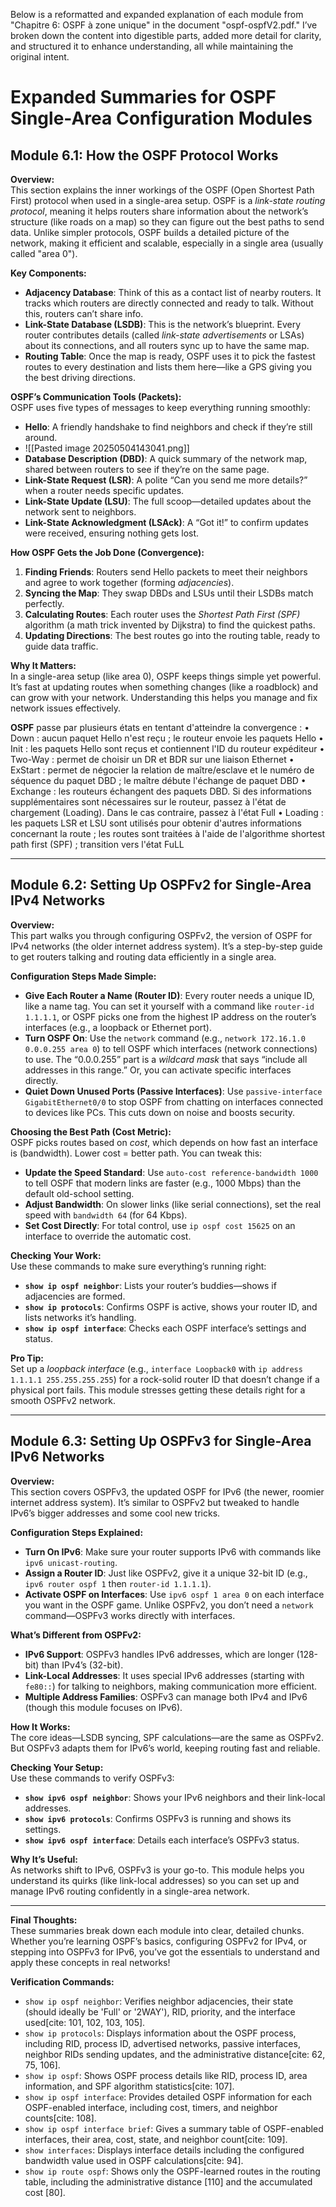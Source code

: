 Below is a reformatted and expanded explanation of each module from "Chapitre 6: OSPF à zone unique" in the document "ospf-ospfV2.pdf." I’ve broken down the content into digestible parts, added more detail for clarity, and structured it to enhance understanding, all while maintaining the original intent.


# Expanded Summaries for OSPF Single-Area Configuration Modules

## Module 6.1: How the OSPF Protocol Works

**Overview:**  
This section explains the inner workings of the OSPF (Open Shortest Path First) protocol when used in a single-area setup. OSPF is a *link-state routing protocol*, meaning it helps routers share information about the network’s structure (like roads on a map) so they can figure out the best paths to send data. Unlike simpler protocols, OSPF builds a detailed picture of the network, making it efficient and scalable, especially in a single area (usually called "area 0").

**Key Components:**  
- **Adjacency Database**: Think of this as a contact list of nearby routers. It tracks which routers are directly connected and ready to talk. Without this, routers can’t share info.
- **Link-State Database (LSDB)**: This is the network’s blueprint. Every router contributes details (called *link-state advertisements* or LSAs) about its connections, and all routers sync up to have the same map.
- **Routing Table**: Once the map is ready, OSPF uses it to pick the fastest routes to every destination and lists them here—like a GPS giving you the best driving directions.

**OSPF’s Communication Tools (Packets):**  
OSPF uses five types of messages to keep everything running smoothly:  
- **Hello**: A friendly handshake to find neighbors and check if they’re still around.  
- ![[Pasted image 20250504143041.png]]
- **Database Description (DBD)**: A quick summary of the network map, shared between routers to see if they’re on the same page.  
- **Link-State Request (LSR)**: A polite “Can you send me more details?” when a router needs specific updates.  
- **Link-State Update (LSU)**: The full scoop—detailed updates about the network sent to neighbors.  
- **Link-State Acknowledgment (LSAck)**: A “Got it!” to confirm updates were received, ensuring nothing gets lost.

**How OSPF Gets the Job Done (Convergence):**  
1. **Finding Friends**: Routers send Hello packets to meet their neighbors and agree to work together (forming *adjacencies*).  
2. **Syncing the Map**: They swap DBDs and LSUs until their LSDBs match perfectly.  
3. **Calculating Routes**: Each router uses the *Shortest Path First (SPF)* algorithm (a math trick invented by Dijkstra) to find the quickest paths.  
4. **Updating Directions**: The best routes go into the routing table, ready to guide data traffic.

**Why It Matters:**  
In a single-area setup (like area 0), OSPF keeps things simple yet powerful. It’s fast at updating routes when something changes (like a roadblock) and can grow with your network. Understanding this helps you manage and fix network issues effectively.

**OSPF** passe par plusieurs états en tentant d'atteindre la
convergence :
• Down : aucun paquet Hello n'est reçu ; le routeur envoie les paquets Hello
• Init : les paquets Hello sont reçus et contiennent l'ID du routeur
expéditeur
• Two-Way : permet de choisir un DR et BDR sur une liaison Ethernet • ExStart : permet de négocier la relation de maître/esclave et le
numéro de séquence du paquet DBD ; le maître débute l'échange de
paquet DBD
• Exchange : les routeurs échangent des paquets DBD. Si des
informations supplémentaires sont nécessaires sur le routeur,
passez à l'état de chargement (Loading). Dans le cas contraire,
passez à l'état Full
• Loading : les paquets LSR et LSU sont utilisés pour obtenir d'autres
informations concernant la route ; les routes sont traitées à l'aide de
l'algorithme shortest path first (SPF) ; transition vers l'état
FuLL

---

## Module 6.2: Setting Up OSPFv2 for Single-Area IPv4 Networks

**Overview:**  
This part walks you through configuring OSPFv2, the version of OSPF for IPv4 networks (the older internet address system). It’s a step-by-step guide to get routers talking and routing data efficiently in a single area.

**Configuration Steps Made Simple:**  
- **Give Each Router a Name (Router ID)**: Every router needs a unique ID, like a name tag. You can set it yourself with a command like `router-id 1.1.1.1`, or OSPF picks one from the highest IP address on the router’s interfaces (e.g., a loopback or Ethernet port).  
- **Turn OSPF On**: Use the `network` command (e.g., `network 172.16.1.0 0.0.0.255 area 0`) to tell OSPF which interfaces (network connections) to use. The “0.0.0.255” part is a *wildcard mask* that says “include all addresses in this range.” Or, you can activate specific interfaces directly.  
- **Quiet Down Unused Ports (Passive Interfaces)**: Use `passive-interface GigabitEthernet0/0` to stop OSPF from chatting on interfaces connected to devices like PCs. This cuts down on noise and boosts security.

**Choosing the Best Path (Cost Metric):**  
OSPF picks routes based on *cost*, which depends on how fast an interface is (bandwidth). Lower cost = better path. You can tweak this:  
- **Update the Speed Standard**: Use `auto-cost reference-bandwidth 1000` to tell OSPF that modern links are faster (e.g., 1000 Mbps) than the default old-school setting.  
- **Adjust Bandwidth**: On slower links (like serial connections), set the real speed with `bandwidth 64` (for 64 Kbps).  
- **Set Cost Directly**: For total control, use `ip ospf cost 15625` on an interface to override the automatic cost.

**Checking Your Work:**  
Use these commands to make sure everything’s running right:  
- **`show ip ospf neighbor`**: Lists your router’s buddies—shows if adjacencies are formed.  
- **`show ip protocols`**: Confirms OSPF is active, shows your router ID, and lists networks it’s handling.  
- **`show ip ospf interface`**: Checks each OSPF interface’s settings and status.

**Pro Tip:**  
Set up a *loopback interface* (e.g., `interface Loopback0` with `ip address 1.1.1.1 255.255.255.255`) for a rock-solid router ID that doesn’t change if a physical port fails. This module stresses getting these details right for a smooth OSPFv2 network.

---

## Module 6.3: Setting Up OSPFv3 for Single-Area IPv6 Networks

**Overview:**  
This section covers OSPFv3, the updated OSPF for IPv6 (the newer, roomier internet address system). It’s similar to OSPFv2 but tweaked to handle IPv6’s bigger addresses and some cool new tricks.

**Configuration Steps Explained:**  
- **Turn On IPv6**: Make sure your router supports IPv6 with commands like `ipv6 unicast-routing`.  
- **Assign a Router ID**: Just like OSPFv2, give it a unique 32-bit ID (e.g., `ipv6 router ospf 1` then `router-id 1.1.1.1`).  
- **Activate OSPF on Interfaces**: Use `ipv6 ospf 1 area 0` on each interface you want in the OSPF game. Unlike OSPFv2, you don’t need a `network` command—OSPFv3 works directly with interfaces.

**What’s Different from OSPFv2:**  
- **IPv6 Support**: OSPFv3 handles IPv6 addresses, which are longer (128-bit) than IPv4’s (32-bit).  
- **Link-Local Addresses**: It uses special IPv6 addresses (starting with `fe80::`) for talking to neighbors, making communication more efficient.  
- **Multiple Address Families**: OSPFv3 can manage both IPv4 and IPv6 (though this module focuses on IPv6).

**How It Works:**  
The core ideas—LSDB syncing, SPF calculations—are the same as OSPFv2. But OSPFv3 adapts them for IPv6’s world, keeping routing fast and reliable.

**Checking Your Setup:**  
Use these commands to verify OSPFv3:  
- **`show ipv6 ospf neighbor`**: Shows your IPv6 neighbors and their link-local addresses.  
- **`show ipv6 protocols`**: Confirms OSPFv3 is running and shows its settings.  
- **`show ipv6 ospf interface`**: Details each interface’s OSPFv3 status.

**Why It’s Useful:**  
As networks shift to IPv6, OSPFv3 is your go-to. This module helps you understand its quirks (like link-local addresses) so you can set up and manage IPv6 routing confidently in a single-area network.

---

**Final Thoughts:**  
These summaries break down each module into clear, detailed chunks. Whether you’re learning OSPF’s basics, configuring OSPFv2 for IPv4, or stepping into OSPFv3 for IPv6, you’ve got the essentials to understand and apply these concepts in real networks!


**Verification Commands:**
* `show ip ospf neighbor`: Verifies neighbor adjacencies, their state (should ideally be 'Full' or '2WAY'), RID, priority, and the interface used[cite: 101, 102, 103, 105].
* `show ip protocols`: Displays information about the OSPF process, including RID, process ID, advertised networks, passive interfaces, neighbor RIDs sending updates, and the administrative distance[cite: 62, 75, 106].
* `show ip ospf`: Shows OSPF process details like RID, process ID, area information, and SPF algorithm statistics[cite: 107].
* `show ip ospf interface`: Provides detailed OSPF information for each OSPF-enabled interface, including cost, timers, and neighbor counts[cite: 108].
* `show ip ospf interface brief`: Gives a summary table of OSPF-enabled interfaces, their area, cost, state, and neighbor count[cite: 109].
* `show interfaces`: Displays interface details including the configured bandwidth value used in OSPF calculations[cite: 94].
* `show ip route ospf`: Shows only the OSPF-learned routes in the routing table, including the administrative distance [110] and the accumulated cost [80].
